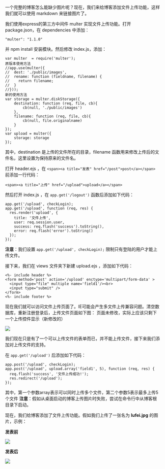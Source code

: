 一个完整的博客怎么能缺少图片呢？现在，我们来给博客添加文件上传功能，这样我们就可以使用 markdown 来链接图片了。

我们使用express的第三方中间件 multer 实现文件上传功能。打开 package.json，在 dependencies 中添加：

    "multer": "1.1.0"

并 npm install 安装模块。然后修改 index.js，添加：

```
var multer  = require('multer');
原版本使用方法
//app.use(multer({
//  dest: './public/images',
//  rename: function (fieldname, filename) {
//    return filename;
//  }
//}));
新的使用方法
var storage = multer.diskStorage({
    destination: function (req, file, cb){
        cb(null, './public/images')
    },
    filename: function (req, file, cb){
        cb(null, file.originalname)
    }
});
var upload = multer({
    storage: storage
});
```

其中，destination 是上传的文件所在的目录，filename 函数用来修改上传后的文件名，这里设置为保持原来的文件名。

打开 header.ejs ，在 `<span><a title="发表" href="/post">post</a></span>` 前添加一行代码：

    <span><a title="上传" href="/upload">upload</a></span>

然后打开 index.js ，在 `app.get('/logout')` 函数后添加如下代码：

    app.get('/upload', checkLogin);
    app.get('/upload', function (req, res) {
      res.render('upload', {
        title: '文件上传',
        user: req.session.user,
        success: req.flash('success').toString(),
        error: req.flash('error').toString()
      });
    });

**注意**：我们设置 `app.get('/upload', checkLogin);` 限制只有登陆的用户才能上传文件。

接下来，我们在 views 文件夹下新建 upload.ejs ，添加如下代码：

    <%- include header %>
    <form method='post' action='/upload' enctype='multipart/form-data' >
      <input type="file" multiple name='field1'/><br>
      <input type="submit" />
    </form>
    <%- include footer %>

现在我们就可以访问文件上传页面了。IE可能会产生多文件上传兼容问题。清空数据库，重新注册登录后，上传文件页面如下图：
页面未修改，实际上应该只剩下一个上传控件显示（新修改的）

![](https://github.com/nswbmw/N-blog/blob/master/public/images/3.1.jpg?raw=true)

我们现在只是有了一个可以上传文件的表单而已，并不能上传文件，接下来我们添加对上传文件的支持。

在 `app.get('/upload')` 后添加如下代码：

    app.post('/upload', checkLogin);
    app.post('/upload', upload.array('field1', 5), function (req, res) {
      req.flash('success', '文件上传成功!');
      res.redirect('/upload');
    });
其中，第一个参数array表示可以同时上传多个文件，第二个参数5表示最多上传5个文件
**注意**：假如从桌面启动的博客上传图片时失败，尝试在命令行中从博客根目录下启动。

现在，我们给博客添加了文件上传功能。假如我们上传了一张名为 **lufei.jpg** 的图片，示例：

**发表前**

![](https://github.com/nswbmw/N-blog/blob/master/public/images/3.2.jpg?raw=true)

**发表后**

![](https://github.com/nswbmw/N-blog/blob/master/public/images/3.3.jpg?raw=true)
